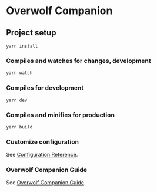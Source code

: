 # Overwolf Companion

## Project setup
```
yarn install
```

### Compiles and watches for changes, development
```
yarn watch
```

### Compiles for development
```
yarn dev
```

### Compiles and minifies for production
```
yarn build
```

### Customize configuration
See [Configuration Reference](https://cli.vuejs.org/config/).

### Overwolf Companion Guide
See [Overwolf Companion Guide](https://docs.google.com/document/d/1CN21ev9O3zm13sGiQV9dPIiKIYR9tNmQQLhd4_aLUVk/edit?usp=sharing).
